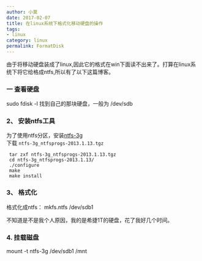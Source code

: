 ```yaml
---
author: 小莫
date: 2017-02-07
title: 在linux系统下格式化移动硬盘的操作
tags:
- linux
category: linux
permalink: FormatDisk
---
```

由于将移动硬盘装成了linux,因此它的格式在win下面读不出来了。打算在linux系统下将它给格成ntfs,所以有了以下这篇博客。
<!-- more -->
### 一 查看硬盘
sudo fdisk -l
找到自己的那块硬盘，一般为 /dev/sdb
### 2、 安装ntfs工具
为了使用ntfs分区，安装[ntfs-3g](http://linux.softpedia.com/get/System/Hardware/ntfs-3g-15028.shtml#download)   
下载 `ntfs-3g_ntfsprogs-2013.1.13.tgz`

```
 tar zxf ntfs-3g_ntfsprogs-2013.1.13.tgz   
 cd ntfs-3g_ntfsprogs-2013.1.13/   
 ./configure   
 make   
 make install  
```
 
### 3、 格式化
格式化成ntfs：
mkfs.ntfs /dev/sdb1

不知道是不是我个人原因，我的是希捷1T的硬盘，花了我好几个时间。

### 4. 挂载磁盘
mount -t ntfs-3g /dev/sdb1 /mnt